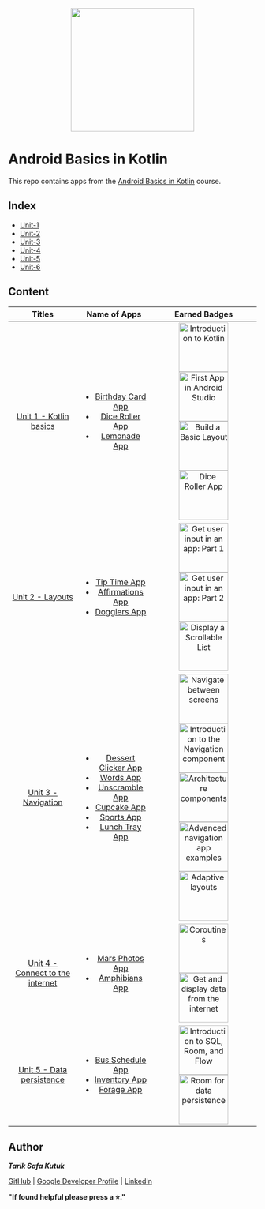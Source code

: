 <div style='float: center; text-align: center; margin-bottom: 20px' align="center">
  <a href="https://developer.android.com/courses/android-basics-kotlin/course" target="_blank">
  <img width="250px" src="https://developer.android.com/static/images/hero-assets/android-basics-kotlin.svg"  alt=""/>
  </a>
</div>


# Android Basics in Kotlin

This repo contains apps from the [Android Basics in Kotlin](https://developer.android.com/courses/android-basics-kotlin/course) course.


## Index
- [Unit-1](https://github.com/tariksafakutuk/Android-Basics-in-Kotlin/tree/master/Unit-1)
- [Unit-2](https://github.com/tariksafakutuk/Android-Basics-in-Kotlin/tree/master/Unit-2)
- [Unit-3](https://github.com/tariksafakutuk/Android-Basics-in-Kotlin/tree/master/Unit-3)
- [Unit-4](https://github.com/tariksafakutuk/Android-Basics-in-Kotlin/tree/master/Unit-4)
- [Unit-5](https://github.com/tariksafakutuk/Android-Basics-in-Kotlin/tree/master/Unit-5)
- [Unit-6](https://github.com/tariksafakutuk/Android-Basics-in-Kotlin/tree/master/Unit-6)


## Content
| Titles | Name of Apps | Earned Badges |
|:------:|:------------:|:-------------:|
|      [Unit 1 - Kotlin basics](https://developer.android.com/courses/android-basics-kotlin/unit-1)      |                                                                                                                                                                    <ul><li>[Birthday Card App](https://github.com/tariksafakutuk/Android-Basics-in-Kotlin/tree/master/Unit-1/BirthdayCard)</li><li>[Dice Roller App](https://github.com/tariksafakutuk/Android-Basics-in-Kotlin/tree/master/Unit-1/DiceRoller)</li><li>[Lemonade App](https://github.com/tariksafakutuk/Android-Basics-in-Kotlin/tree/master/Unit-1/Lemonade)</li></ul>                                                                                                                                                                     |                                                                 <img src="https://developers.google.com/static/profile/badges/playlists/android/android-basics-kotlin-pathway-one/badge.svg" width="100em" title="Introduction to Kotlin"/> <img src="https://developers.google.com/static/profile/badges/playlists/android/android-basics-kotlin-pathway-two/android-basics-kotlin-pathway-two.svg" width="100em" title="First App in Android Studio"/> <img src="https://developers.google.com/static/profile/badges/playlists/android/android-basics-kotlin-pathway-three/android-basics-kotlin-pathway-three.svg" width="100em" title="Build a Basic Layout"/> <img src="https://developers.google.com/static/profile/badges/playlists/android/android-basics-kotlin-pathway-four/android-basics-kotlin-pathway-four.svg" width="100em" title="Dice Roller App"/>                                                                  |
|         [Unit 2 - Layouts](https://developer.android.com/courses/android-basics-kotlin/unit-2)         |                                                                                                                                                                        <ul><li>[Tip Time App](https://github.com/tariksafakutuk/Android-Basics-in-Kotlin/tree/master/Unit-2/TipTime)</li><li>[Affirmations App](https://github.com/tariksafakutuk/Android-Basics-in-Kotlin/tree/master/Unit-2/Affirmations)</li><li>[Dogglers App](https://github.com/tariksafakutuk/Android-Basics-in-Kotlin/tree/master/Unit-2/Dogglers)</li></ul>                                                                                                                                                                        |                                                                                                                                                                               <img src="https://developers.google.com/static/profile/badges/playlists/android/android-basics-kotlin-unit-2-pathway-1/badge.svg" width="100em" title="Get user input in an app: Part 1"/> <img src="https://developers.google.com/static/profile/badges/playlists/android/android-basics-kotlin-unit-2-pathway-2/badge.svg" width="100em" title="Get user input in an app: Part 2"/> <img src="https://developers.google.com/static/profile/badges/playlists/android/android-basics-kotlin-unit-2-pathway-3/badge.svg" width="100em" title="Display a Scrollable List"/>                                                                                                                                                                                |
|       [Unit 3 - Navigation](https://developer.android.com/courses/android-basics-kotlin/unit-3)        | <ul><li>[Dessert Clicker App](https://github.com/tariksafakutuk/Android-Basics-in-Kotlin/tree/master/Unit-3/DessertClicker)</li><li>[Words App](https://github.com/tariksafakutuk/Android-Basics-in-Kotlin/tree/master/Unit-3/Words)</li><li>[Unscramble App](https://github.com/tariksafakutuk/Android-Basics-in-Kotlin/tree/master/Unit-3/Unscramble)</li><li>[Cupcake App](https://github.com/tariksafakutuk/Android-Basics-in-Kotlin/tree/master/Unit-3/Cupcake)</li><li>[Sports App](https://github.com/tariksafakutuk/Android-Basics-in-Kotlin/tree/master/Unit-3/Sports)</li><li>[Lunch Tray App](https://github.com/tariksafakutuk/Android-Basics-in-Kotlin/tree/master/Unit-3/LunchTray)</li></ul> | <img src="https://developers.google.com/static/profile/badges/playlists/android/android-basics-kotlin-unit-3-pathway-1/badge.svg" width="100em" title="Navigate between screens"/> <img src="https://developers.google.com/static/profile/badges/playlists/android/android-basics-kotlin-unit-3-pathway-2/badge.svg" width="100em" title="Introduction to the Navigation component"/> <img src="https://github.com/tariksafakutuk/Android-Basics-in-Kotlin/assets/58528205/4aed3798-57e0-43a0-9954-b5bbd3a1ce44" width="100em" title="Architecture components"/> <img src="https://developers.google.com/static/profile/badges/playlists/android/android-basics-kotlin-unit-3-pathway-4/badge.svg" width="100em" title="Advanced navigation app examples"/> <img src="https://developers.google.com/static/profile/badges/playlists/android/android-basics-kotlin-unit-3-pathway-5/badge.svg" width="100em" title="Adaptive layouts"/> |
| [Unit 4 - Connect to the internet](https://developer.android.com/courses/android-basics-kotlin/unit-4) |                                                                                                                                                                                                                              <ul><li>[Mars Photos App](https://github.com/tariksafakutuk/Android-Basics-in-Kotlin/tree/master/Unit-4/MarsPhotos)</li><li>[Amphibians App](https://github.com/tariksafakutuk/Android-Basics-in-Kotlin/tree/master/Unit-4/Amphibians)</li></ul>                                                                                                                                                                                                                               |                                                                                                                                                                                                                                                                                 <img src="https://developers.google.com/static/profile/badges/playlists/android/android-basics-kotlin-unit-4-pathway-1/badge.svg" width="100em" title="Coroutines"/> <img src="https://developers.google.com/static/profile/badges/playlists/android/android-basics-kotlin-unit-4-pathway-2/badge.svg" width="100em" title="Get and display data from the internet"/>                                                                                                                                                                                                                                                                                  |
|    [Unit 5 - Data persistence](https://developer.android.com/courses/android-basics-kotlin/unit-5)     |                                                                                                                                                                         <ul><li>[Bus Schedule App](https://github.com/tariksafakutuk/Android-Basics-in-Kotlin/tree/master/Unit-5/BusSchedule)</li><li>[Inventory App](https://github.com/tariksafakutuk/Android-Basics-in-Kotlin/tree/master/Unit-5/Inventory)</li><li>[Forage App](https://github.com/tariksafakutuk/Android-Basics-in-Kotlin/tree/master/Unit-5/Forage)</li></ul>                                                                                                                                                                         |                                                                                                                                                                                                                                                                           <img src="https://developers.google.com/static/profile/badges/playlists/android/android-basics-kotlin-unit-5-pathway-1/badge.svg" width="100em" title="Introduction to SQL, Room, and Flow"/> <img src="https://developers.google.com/static/profile/badges/playlists/android/android-basics-kotlin-unit-5-pathway-2/badge.svg" width="100em" title="Room for data persistence"/>                                                                                                                                                                                                                                                                            |


## Author
***Tarik Safa Kutuk***

[GitHub](https://github.com/tariksafakutuk/) | [Google Developer Profile](https://developers.google.com/profile/u/tariksafakutuk) | [LinkedIn](https://www.linkedin.com/in/tariksafakutuk/)

**"If found helpful please press a ⭐."**